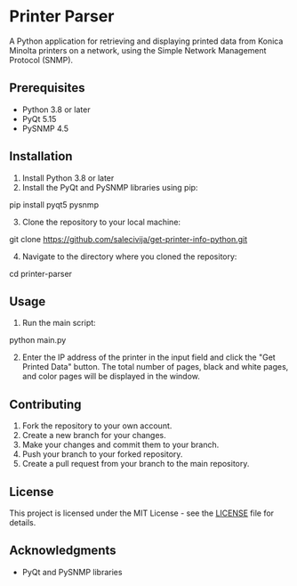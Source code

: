 # Printer Parser

A Python application for retrieving and displaying printed data from Konica Minolta printers on a network, using the Simple Network Management Protocol (SNMP).

## Prerequisites

- Python 3.8 or later
- PyQt 5.15
- PySNMP 4.5

## Installation

1. Install Python 3.8 or later
2. Install the PyQt and PySNMP libraries using pip:

pip install pyqt5 pysnmp



3. Clone the repository to your local machine:

git clone https://github.com/salecivija/get-printer-info-python.git



4. Navigate to the directory where you cloned the repository:

cd printer-parser



## Usage

1. Run the main script:

python main.py



2. Enter the IP address of the printer in the input field and click the "Get Printed Data" button. The total number of pages, black and white pages, and color pages will be displayed in the window.

## Contributing

1. Fork the repository to your own account.
2. Create a new branch for your changes.
3. Make your changes and commit them to your branch.
4. Push your branch to your forked repository.
5. Create a pull request from your branch to the main repository.

## License

This project is licensed under the MIT License - see the [LICENSE](LICENSE) file for details.

## Acknowledgments

- PyQt and PySNMP libraries